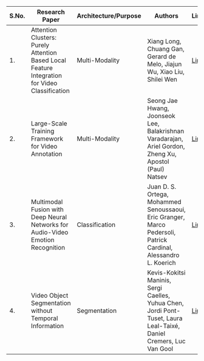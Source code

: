 | S.No. | Research Paper | Architecture/Purpose | Authors | Link |
| ---- | ---- | ---- | ---- | ---- |
|1.|Attention Clusters: Purely Attention Based Local Feature Integration for Video Classification|Multi-Modality|Xiang Long, Chuang Gan, Gerard de Melo, Jiajun Wu, Xiao Liu, Shilei Wen|[Link](https://github.com/kwanit1142/Research-Papers-Reading-Directory/blob/main/Computer%20Vision/Attention%20Clusters%20Purely%20Attention%20Based%20Local%20Feature%20Integration%20for%20Video%20Classification.pdf)|
|2.|Large-Scale Training Framework for Video Annotation|Multi-Modality|Seong Jae Hwang, Joonseok Lee, Balakrishnan Varadarajan, Ariel Gordon, Zheng Xu, Apostol (Paul) Natsev|[Link](https://github.com/kwanit1142/Research-Papers-Reading-Directory/blob/main/Computer%20Vision/Large-Scale%20Training%20Framework%20for%20Video%20Annotation.pdf)|
|3.|Multimodal Fusion with Deep Neural Networks for Audio-Video Emotion Recognition|Classification|Juan D. S. Ortega, Mohammed Senoussaoui, Eric Granger, Marco Pedersoli, Patrick Cardinal, Alessandro L. Koerich|[Link](https://github.com/kwanit1142/Research-Papers-Reading-Directory/blob/main/Computer%20Vision/Multimodal%20Fusion%20with%20Deep%20Neural%20Networks%20for%20Audio-Video%20Emotion%20Recognition.pdf)|
|4.|Video Object Segmentation without Temporal Information|Segmentation|Kevis-Kokitsi Maninis, Sergi Caelles, Yuhua Chen, Jordi Pont-Tuset, Laura Leal-Taixé, Daniel Cremers, Luc Van Gool|[Link](https://github.com/kwanit1142/Research-Papers-Reading-Directory/blob/main/Computer%20Vision/Video_Object_Segmentation_without_Temporal_Information.pdf)|
